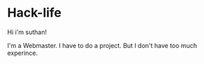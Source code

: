 # Hack-life

Hi i'm suthan!

I'm a Webmaster. I have to do a  project.
But I don't have too much experince.
